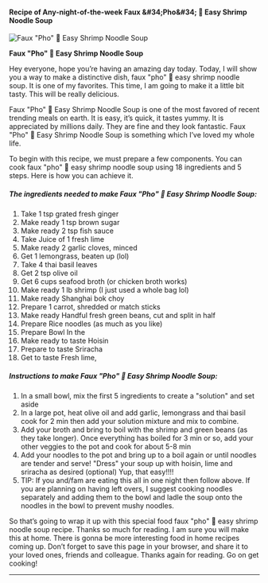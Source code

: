             

#### Recipe of Any-night-of-the-week Faux &amp;#34;Pho&amp;#34; 🍜 Easy Shrimp Noodle Soup

![Faux &quot;Pho&quot; 🍜 Easy Shrimp Noodle Soup](https://img-global.cpcdn.com/recipes/905de172ded3b3da/751x532cq70/faux-pho-%f0%9f%8d%9c-easy-shrimp-noodle-soup-recipe-main-photo.jpg)

**Faux &quot;Pho&quot; 🍜 Easy Shrimp Noodle Soup**

Hey everyone, hope you’re having an amazing day today. Today, I will show you a way to make a distinctive dish, faux "pho" 🍜 easy shrimp noodle soup. It is one of my favorites. This time, I am going to make it a little bit tasty. This will be really delicious.

Faux "Pho" 🍜 Easy Shrimp Noodle Soup is one of the most favored of recent trending meals on earth. It is easy, it’s quick, it tastes yummy. It is appreciated by millions daily. They are fine and they look fantastic. Faux "Pho" 🍜 Easy Shrimp Noodle Soup is something which I’ve loved my whole life.

To begin with this recipe, we must prepare a few components. You can cook faux "pho" 🍜 easy shrimp noodle soup using 18 ingredients and 5 steps. Here is how you can achieve it.

##### The ingredients needed to make Faux "Pho" 🍜 Easy Shrimp Noodle Soup:

1.  Take 1 tsp grated fresh ginger
2.  Make ready 1 tsp brown sugar
3.  Make ready 2 tsp fish sauce
4.  Take Juice of 1 fresh lime
5.  Make ready 2 garlic cloves, minced
6.  Get 1 lemongrass, beaten up (lol)
7.  Take 4 thai basil leaves
8.  Get 2 tsp olive oil
9.  Get 6 cups seafood broth (or chicken broth works)
10.  Make ready 1 lb shrimp (I just used a whole bag lol)
11.  Make ready Shanghai bok choy
12.  Prepare 1 carrot, shredded or match sticks
13.  Make ready Handful fresh green beans, cut and split in half
14.  Prepare Rice noodles (as much as you like)
15.  Prepare Bowl In the
16.  Make ready to taste Hoisin
17.  Prepare to taste Sriracha
18.  Get to taste Fresh lime,

##### Instructions to make Faux "Pho" 🍜 Easy Shrimp Noodle Soup:

1.  In a small bowl, mix the first 5 ingredients to create a "solution" and set aside
2.  In a large pot, heat olive oil and add garlic, lemongrass and thai basil cook for 2 min then add your solution mixture and mix to combine.
3.  Add your broth and bring to boil with the shrimp and green beans (as they take longer). Once everything has boiled for 3 min or so, add your other veggies to the pot and cook for about 5-8 min
4.  Add your noodles to the pot and bring up to a boil again or until noodles are tender and serve! "Dress" your soup up with hoisin, lime and sriracha as desired (optional) Yup, that easy!!!!
5.  TIP: If you and/fam are eating this all in one night then follow above. If you are planning on having left overs, I suggest cooking noodles separately and adding them to the bowl and ladle the soup onto the noodles in the bowl to prevent mushy noodles.

So that’s going to wrap it up with this special food faux "pho" 🍜 easy shrimp noodle soup recipe. Thanks so much for reading. I am sure you will make this at home. There is gonna be more interesting food in home recipes coming up. Don’t forget to save this page in your browser, and share it to your loved ones, friends and colleague. Thanks again for reading. Go on get cooking!

* * *